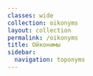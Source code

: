 ```yaml
---
classes: wide
collection: oikonyms
layout: collection
permalink: /oikonyms
title: Ойконимы
sidebar:
  navigation: toponyms
---
```

